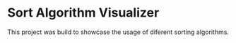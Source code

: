 # Sort Algorithm Visualizer

This project was build to showcase the usage of diferent sorting algorithms.




